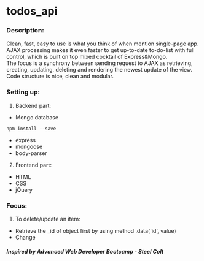 # todos_api
### Description:
Clean, fast, easy to use is what you think of when mention single-page app. AJAX processing makes it even faster to get up-to-date to-do-list with full control, which is built on top mixed cocktail of Express&Mongo.<br /> 
The focus is a synchrony between sending request to AJAX as retrieving, creating, updating, deleting and rendering the newest update of the view.<br />
Code structure is nice, clean and modular.<br />

### Setting up:
1. Backend part:
* Mongo database
``` 
npm install --save 
```
* express
* mongoose
* body-parser

2. Frontend part: 
* HTML
* CSS
* jQuery 

### Focus: 
1. To delete/update an item:
- Retrieve the _id of object first by using method .data('id', value) 
- Change 

##### Inspired by Advanced Web Developer Bootcamp - Steel Colt
